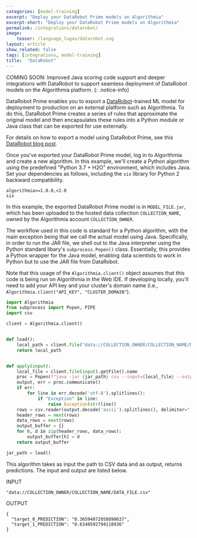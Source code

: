 ```yaml
---
categories: [model-training]
excerpt: "Deploy your DataRobot Prime models on Algorithmia"
excerpt-short: "Deploy your DataRobot Prime models on Algorithmia"
permalink: /integrations/datarobot/
image:
    teaser: /language_logos/datarobot.svg
layout: article
show_related: false
tags: [integrations, model-training]
title:  "DataRobot"
---
```


COMING SOON: Improved Java scoring code support and deeper integrations with DataRobot to support seamless deployment of DataRobot models on the Algorithmia platform.
{: .notice-info}

DataRobot Prime enables you to export a [DataRobot](https://www.datarobot.com/)-trained ML model for deployment to production on an external platform such as Algorithmia. To do this, DataRobot Prime creates a series of rules that approximate the original model and then encapsulates these rules into a Python module or Java class that can be exported for use externally.

For details on how to export a model using DataRobot Prime, see this [DataRobot blog post](https://community.datarobot.com/t5/resources/exporting-models-with-datarobot-prime/ta-p/4629).

Once you've exported your DataRobot Prime model, log in to Algorithmia and create a new algorithm. In this example, we'll create a Python algorithm using the predefined "Python 3.7 + H2O" environment, which includes Java. Set your dependencies as follows, including the `six` library for Python 2 backward compatibility.

```
algorithmia>=1.0.0,<2.0
six
```

In this example, the exported DataRobot Prime model is in `MODEL_FILE.jar`, which has been uploaded to the hosted data collection `COLLECTION_NAME`, owned by the Algorithmia account `COLLECTION_OWNER`.

The workflow used in this code is standard for a Python algorithm, with the main exception being that we call the actual model using Java. Specifically, in order to run the JAR file, we shell out to the Java interpreter using the Python standard libary's `subprocess.Popen()` class. Essentially, this provides a Python wrapper for the Java model, enabling data scientists to work in Python but to use the JAR file from DataRobot.

Note that this usage of the `Algorithmia.client()` object assumes that this code is being run on Algorithmia in the Web IDE. If developing locally, you'll need to add your API key and your cluster's domain name (i.e., `Algorithmia.client("API_KEY", "CLUSTER_DOMAIN"`).

```python
import Algorithmia
from subprocess import Popen, PIPE
import csv

client = Algorithmia.client()


def load():
    local_path = client.file("data://COLLECTION_OWNER/COLLECTION_NAME/MODEL_FILE.jar").getFile().name
    return local_path


def apply(input):
    local_file = client.file(input).getFile().name
    proc = Popen(f"java -jar {jar_path} csv --input={local_file} --output=- --log_level=OFF".split(" "), stdout=PIPE, stderr=PIPE)
    output, err = proc.communicate()
    if err:
        for line in err.decode('utf-8').splitlines():
            if "Exception" in line:
                raise Exception(str(line))
    rows = csv.reader(output.decode('ascii').splitlines(), delimiter=",")
    header_rows = next(rows)
    data_rows = next(rows)
    output_buffer = {}
    for h, d in zip(header_rows, data_rows):
        output_buffer[h] = d
    return output_buffer

jar_path = load()
```

This algorithm takes as input the path to CSV data and as output, returns predictions. The input and output are listed below.

INPUT
```
"data://COLLECTION_OWNER/COLLECTION_NAME/DATA_FILE.csv"
```

OUTPUT
```
{
  "target_0_PREDICTION": "0.36594072058890637",
  "target_1_PREDICTION": "0.6340592794110936"
}
```
